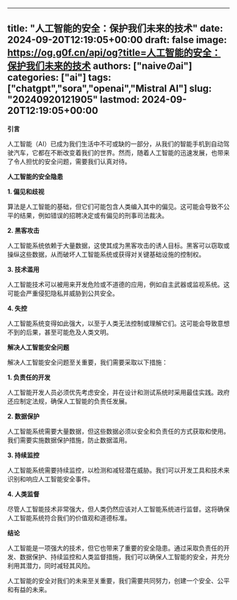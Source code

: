 
---
title: "人工智能的安全：保护我们未来的技术"
date: 2024-09-20T12:19:05+00:00
draft: false
image: https://og.g0f.cn/api/og?title=人工智能的安全：保护我们未来的技术
authors: ["naiveのai"]
categories: ["ai"]
tags: ["chatgpt","sora","openai","Mistral AI"]
slug: "20240920121905"
lastmod: 2024-09-20T12:19:05+00:00
---
**引言**

人工智能（AI）已成为我们生活中不可或缺的一部分，从我们的智能手机到自动驾驶汽车，它都在不断改变着我们的世界。然而，随着人工智能的迅速发展，也带来了令人担忧的安全问题，需要我们认真对待。

**人工智能的安全隐患**

**1. 偏见和歧视**

算法是人工智能的基础，但它们可能包含人类编入其中的偏见。这可能会导致不公平的结果，例如错误的招聘决定或有偏见的刑事司法裁决。

**2. 黑客攻击**

人工智能系统依赖于大量数据，这使其成为黑客攻击的诱人目标。黑客可以窃取或操纵这些数据，从而破坏人工智能系统或获得对关键基础设施的控制权。

**3. 技术滥用**

人工智能技术可以被用来开发危险或不道德的应用，例如自主武器或监视系统。这可能会严重侵犯隐私并威胁到公共安全。

**4. 失控**

人工智能系统变得如此强大，以至于人类无法控制或理解它们。这可能会导致意想不到的后果，甚至可能危及人类文明。

**解决人工智能安全问题**

解决人工智能安全问题至关重要，我们需要采取以下措施：

**1. 负责任的开发**

人工智能开发人员必须优先考虑安全，并在设计和测试系统时采用最佳实践。政府还应制定法规，确保人工智能的负责任发展。

**2. 数据保护**

人工智能系统需要大量数据，但这些数据必须以安全和负责任的方式获取和使用。我们需要实施数据保护措施，防止数据滥用。

**3. 持续监控**

人工智能系统需要持续监控，以检测和减轻潜在威胁。我们可以开发工具和技术来识别和响应人工智能安全事件。

**4. 人类监督**

尽管人工智能技术非常强大，但人类仍然应该对人工智能系统进行监督。这将确保人工智能系统符合我们的价值观和道德标准。

**结论**

人工智能是一项强大的技术，但它也带来了重要的安全隐患。通过采取负责任的开发、数据保护、持续监控和人类监督措施，我们可以确保人工智能的安全，并充分利用其潜力，同时减轻其风险。

人工智能的安全对我们的未来至关重要，我们需要共同努力，创建一个安全、公平和有益的未来。